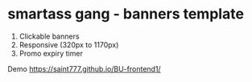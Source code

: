 # smartass gang - banners template

1) Clickable banners
2) Responsive (320px to 1170px)
2) Promo expiry timer

Demo https://saint777.github.io/BU-frontend1/
